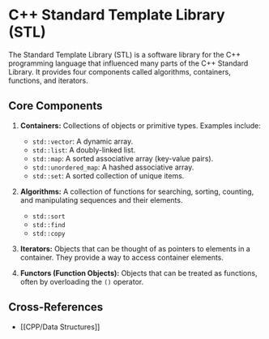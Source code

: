 # C++ Standard Template Library (STL)

The Standard Template Library (STL) is a software library for the C++ programming language that influenced many parts of the C++ Standard Library. It provides four components called algorithms, containers, functions, and iterators.

## Core Components

1.  **Containers:** Collections of objects or primitive types. Examples include:
    *   `std::vector`: A dynamic array.
    *   `std::list`: A doubly-linked list.
    *   `std::map`: A sorted associative array (key-value pairs).
    *   `std::unordered_map`: A hashed associative array.
    *   `std::set`: A sorted collection of unique items.

2.  **Algorithms:** A collection of functions for searching, sorting, counting, and manipulating sequences and their elements.
    *   `std::sort`
    *   `std::find`
    *   `std::copy`

3.  **Iterators:** Objects that can be thought of as pointers to elements in a container. They provide a way to access container elements.

4.  **Functors (Function Objects):** Objects that can be treated as functions, often by overloading the `()` operator.

## Cross-References

*   [[CPP/Data Structures]]
